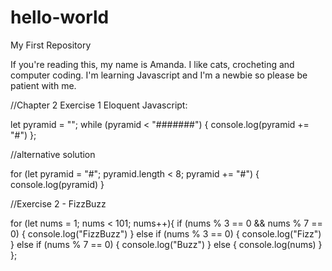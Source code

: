 # hello-world
My First Repository

If you're reading this, my name is Amanda. I like cats, crocheting and computer coding.
I'm learning Javascript and I'm a newbie so please be patient with me. 

//Chapter 2 Exercise 1 Eloquent Javascript:

let pyramid = "";
while (pyramid < "#######") {
console.log(pyramid += "#")
};

//alternative solution

for (let pyramid = "#"; pyramid.length < 8; pyramid += "#") {
console.log(pyramid)
}

//Exercise 2 - FizzBuzz

for (let nums = 1; nums < 101; nums++){
if (nums % 3 == 0 && nums % 7 == 0) {
console.log("FizzBuzz")
} else if (nums % 3 == 0) {
console.log("Fizz") 
} else if (nums % 7 == 0) {
console.log("Buzz")
} else {
console.log(nums)
}
};
